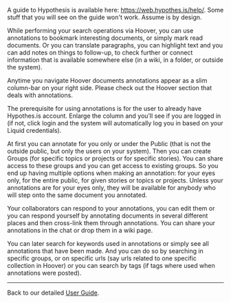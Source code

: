 A guide to Hypothesis is available here: https://web.hypothes.is/help/. 
Some stuff that you will see on the guide won't work. Assume is by design.

While performing your search operations via Hoover, you can use annotations to bookmark interesting documents, or simply mark read documents. Or you can translate paragraphs, you can highlight text and you can add notes on things to follow-up, to check further or connect information that is available somewhere else (in a wiki, in a folder, or outside the system). 

Anytime you navigate Hoover documents annotations appear as a slim column-bar on your right side. Please check out the Hoover section that deals with annotations.

The prerequisite for using annotations is for the user to already have Hypothes.is account. Enlarge the column and you’ll see if you are logged in (if not, click login and the system will automatically log you in based on your Liquid credentials). 

At first you can annotate for you only or under the Public (that is not the outside public, but only the users on your system). Then you can create Groups (for specific topics or projects or for specific stories). You can share access to these groups and you can get access to existing groups. So you end up having multiple options when making an annotation: for your eyes only, for the entire public, for given stories or topics or projects. Unless your annotations are for your eyes only, they will be available for anybody who will step onto the same document you annotated.   

Your collaborators can respond to your annotations, you can edit them or you can respond yourself by annotating documents in several different places and then cross-link them through annotations. You can share your annotations in the chat or drop them in a wiki page.  

You can later search for keywords used in annotations or simply see all annotations that have been made. And you can do so by searching in specific groups, or on specific urls (say urls related to one specific collection in Hoover) or you can search by tags (if tags where used when annotations were posted). 


***


Back to our detailed [User Guide](https://github.com/liquidinvestigations/docs/wiki/User-Guide).